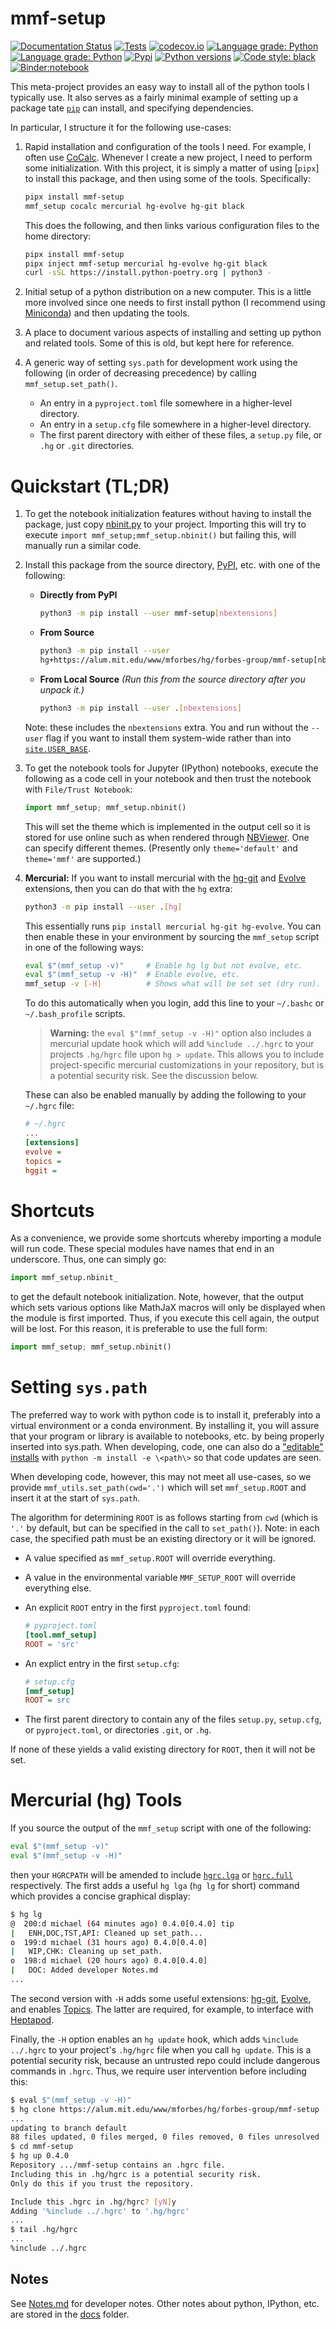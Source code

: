 mmf-setup
=========

[![Documentation Status][rtd_badge]][rtd]
[![Tests][ci_badge]][ci]
[![codecov.io][codecov_badge]][codecov]
[![Language grade: Python][lgtm_mmf-setup_badge]][lgtm_mmf-setup]
[![Language grade: Python][lgtm_mmf-setup-fork_badge]][lgtm_mmf-setup-fork]
[![Pypi][PyPI_badge]][PyPI]
[![Python versions][PyPI_versions]][PyPI]
[![Code style: black][black_img]][black]
[![Binder:notebook](https://mybinder.org/badge_logo.svg)](https://mybinder.org/v2/gh/forbes-group/mmf-setup/branch/default)

This meta-project provides an easy way to install all of the python tools I typically
use. It also serves as a fairly minimal example of setting up a package tate [`pip`] can
install, and specifying dependencies.

In particular, I structure it for the following use-cases:

1. Rapid installation and configuration of the tools I need. For example, I often use
   [CoCalc](cocalc.com). Whenever I create a new project, I need to perform some
   initialization. With this project, it is simply a matter of using [`pipx`] to install
   this package, and then using some of the tools. Specifically:

    ```bash
    pipx install mmf-setup
    mmf_setup cocalc mercurial hg-evolve hg-git black
    ```
    
    This does the following, and then links various configuration files to the home
    directory:
    
    ```bash
    pipx install mmf-setup
    pipx inject mmf-setup mercurial hg-evolve hg-git black
    curl -sSL https://install.python-poetry.org | python3 -
    ```

2.  Initial setup of a python distribution on a new computer. This is a little more
    involved since one needs to first install python (I recommend using
    [Miniconda](http://conda.pydata.org/miniconda.html)) and then updating the tools.
3.  A place to document various aspects of installing and setting up python and related
    tools. Some of this is old, but kept here for reference.
4.  A generic way of setting `sys.path` for development work using the following (in order
    of decreasing precedence) by calling `mmf_setup.set_path()`.
    - An entry in a `pyproject.toml` file somewhere in a higher-level directory.
    - An entry in a `setup.cfg` file somewhere in a higher-level directory.
    - The first parent directory with either of these files, a `setup.py` file, or `.hg`
      or `.git` directories.

Quickstart (TL;DR)
==================

1.  To get the notebook initialization features without having to install the package,
    just copy [nbinit.py](nbinit.py) to your project. Importing this will try to execute
    `import mmf_setup;mmf_setup.nbinit()` but failing this, will manually run a similar
    code.
2.  Install this package from the source directory,
    [PyPI](https://pypi.python.org/pypi), etc. with one of the following:

    - **Directly from PyPI**

        ```bash
        python3 -m pip install --user mmf-setup[nbextensions]
        ```
    - **From Source**
        ```bash
        python3 -m pip install --user
        hg+https://alum.mit.edu/www/mforbes/hg/forbes-group/mmf-setup[nbextensions]
        ```

    - **From Local Source** *(Run this from the source directory after you unpack it.)*

        ```bash
        python3 -m pip install --user .[nbextensions]
        ```

    Note: these includes the `nbextensions` extra. You and run without the `--user` flag
    if you want to install them system-wide rather than into [`site.USER_BASE`].

3.  To get the notebook tools for Jupyter (IPython) notebooks, execute the following as
    a code cell in your notebook and then trust the notebook with `File/Trust Notebook`:

    ```python
    import mmf_setup; mmf_setup.nbinit()
    ```

    This will set the theme which is implemented in the output cell so it is stored for
    use online such as when rendered through
    [NBViewer](http://nbviewer.ipython.org). One can specify different
    themes. (Presently only `theme='default'` and `theme='mmf'` are supported.)

4.  **Mercurial:** If you want to install mercurial with the [hg-git] and [Evolve]
    extensions, then you can do that with the `hg` extra:

    ```bash
    python3 -m pip install --user .[hg]
    ```

    This essentially runs `pip install mercurial hg-git hg-evolve`.  You can then enable
    these in your environment by sourcing the `mmf_setup` script in one of the following
    ways:

    ```bash
    eval $"(mmf_setup -v)"     # Enable hg lg but not evolve, etc.
    eval $"(mmf_setup -v -H)"  # Enable evolve, etc.
    mmf_setup -v [-H]          # Shows what will be set set (dry run).
    ```

    To do this automatically when you login, add this line to your `~/.bashc` or
    `~/.bash_profile` scripts.
    
    > **Warning:** the `eval $"(mmf_setup -v -H)"` option also includes a mercurial
    > update hook which will add `%include ../.hgrc` to your projects `.hg/hgrc` file
    > upon `hg > update`.  This allows you to include project-specific mercurial
    > customizations in your repository, but is a potential security risk.  See the
    > discussion below.

    These can also be enabled manually by adding the following to your `~/.hgrc` file:

    ```ini
    # ~/.hgrc
    ...
    [extensions]
    evolve =
    topics =
    hggit =
    ```

Shortcuts
=========

As a convenience, we provide some shortcuts whereby importing a module will run code.
These special modules have names that end in an underscore.  Thus, one can simply go:

```python
import mmf_setup.nbinit_
```

to get the default notebook initialization.  Note, however, that the output which sets
various options like MathJaX macros will only be displayed when the module is first
imported.  Thus, if you execute this cell again, the output will be lost.  For this
reason, it is preferable to use the full form:

```python
import mmf_setup; mmf_setup.nbinit()
```

Setting `sys.path`
==================

The preferred way to work with python code is to install it, preferably into a virtual
environment or a conda environment. By installing it, you will assure that your program
or library is available to notebooks, etc.  by being properly inserted into
sys.path. When developing, code, one can also do a ["editable"
installs](https://pip.pypa.io/en/stable/reference/pip_install/#local-project-installs)
with `python -m install -e \<path\>` so that code updates are seen.

When developing code, however, this may not meet all use-cases, so we provide
`mmf_utils.set_path(cwd='.')` which will set `mmf_setup.ROOT` and insert it at the start
of `sys.path`. 

The algorithm for determining `ROOT` is as follows starting from `cwd` (which is `'.'`
by default, but can be specified in the call to `set_path()`).  Note: in each case, the
specified path must be an existing directory or it will be ignored.

* A value specified as `mmf_setup.ROOT` will override everything.
* A value in the environmental variable `MMF_SETUP_ROOT` will override everything else.
* An explicit `ROOT` entry in the first `pyproject.toml` found:
    
    ```toml
    # pyproject.toml
    [tool.mmf_setup]
    ROOT = 'src'
    ```
* An explict entry in the first `setup.cfg`:
    
    ```ini
    # setup.cfg
    [mmf_setup]
    ROOT = src
    ```
* The first parent directory to contain any of the files `setup.py`, `setup.cfg`, or
  `pyproject.toml`, or directories `.git`, or `.hg`.

If none of these yields a valid existing directory for `ROOT`, then it will not be set.

Mercurial (hg) Tools
====================

If you source the output of the `mmf_setup` script with one of the following:

```bash
eval $"(mmf_setup -v)"
eval $"(mmf_setup -v -H)"
```

then your `HGRCPATH` will be amended to include
[`hgrc.lga`](src/mmf_setup/_data/hgrc.lga) or
[`hgrc.full`](src/mmf_setup/_data/hgrc.full) respectively.  The first adds a useful `hg
lga` (`hg lg` for short) command which provides a concise graphical display:

```bash
$ hg lg
@  200:d michael (64 minutes ago) 0.4.0[0.4.0] tip
|   ENH,DOC,TST,API: Cleaned up set_path...
o  199:d michael (31 hours ago) 0.4.0[0.4.0]
|   WIP,CHK: Cleaning up set_path.
o  198:d michael (20 hours ago) 0.4.0[0.4.0]
|   DOC: Added developer Notes.md
...
```

The second version with `-H` adds some useful extensions: [hg-git], [Evolve], and
enables [Topics].  The latter are required, for example, to interface with
[Heptapod](https://octobus.net/blog/2019-09-04-heptapod-workflow.html).

Finally, the `-H` option enables an `hg update` hook, which adds `%include ../.hgrc` to
your project's `.hg/hgrc` file when you call `hg update`.  This is a potential security
risk, because an untrusted repo could include dangerous commands in `.hgrc`.  Thus, we
require user intervention before including this:

```bash
$ eval $"(mmf_setup -v -H)"
$ hg clone https://alum.mit.edu/www/mforbes/hg/forbes-group/mmf-setup
...
updating to branch default
88 files updated, 0 files merged, 0 files removed, 0 files unresolved
$ cd mmf-setup
$ hg up 0.4.0
Repository .../mmf-setup contains an .hgrc file.
Including this in .hg/hgrc is a potential security risk.
Only do this if you trust the repository.

Include this .hgrc in .hg/hgrc? [yN]y
Adding '%include ../.hgrc' to '.hg/hgrc'
...
$ tail .hg/hgrc
...
%include ../.hgrc
```


## Notes

See [Notes.md](Notes.md) for developer notes.  Other notes about python, IPython,
etc. are stored in the [docs](docs) folder. 


<!-- Badges -->
[rtd_badge]: <https://readthedocs.org/projects/mmf-setup/badge/?version=latest>
[rtd]: <https://mmf-setup.readthedocs.io/en/latest/?badge=latest>


[drone_badge]: <https://cloud.drone.io/api/badges/forbes-group/mmf-setup/status.svg>
[drone]: https://cloud.drone.io/forbes-group/mmf-setup
[ci_badge]: <https://github.com/mforbes/mmf-setup-fork/actions/workflows/tests.yml/badge.svg>
[ci]: <https://github.com/mforbes/mmf-setup-fork/actions/workflows/tests.yml>

[black]: https://github.com/psf/black
[black_img]: https://img.shields.io/badge/code%20style-black-000000.svg


[lgtm_mmf-setup-fork]: <https://lgtm.com/projects/g/mforbes/mmf-setup-fork/context:python>
[lgtm_mmf-setup-fork_badge]: <https://img.shields.io/lgtm/grade/python/g/mforbes/mmf-setup-fork.svg?logo=lgtm&logoWidth=18>

[lgtm_mmf-setup]: <https://lgtm.com/projects/g/forbes-group/mmf-setup/context:python>
[lgtm_mmf-setup_badge]: <https://img.shields.io/lgtm/grade/python/g/mforbes/mmf-setup.svg?logo=lgtm&logoWidth=18> 

[codecov]: <https://codecov.io/github/mforbes/mmf-setup-fork/branch/default>
[codecov_badge]: <https://codecov.io/github/mforbes/mmf-setup-fork/coverage.svg?branch=default>

[PyPI_badge]: <https://img.shields.io/pypi/v/mmf-setup.svg>
[PyPI_versions]: <https://img.shields.io/pypi/pyversions/mmf-setup.svg>
[PyPI]: <https://pypi.python.org/pypi/mmf-setup> "mmf-setup on PyPI"

<!-- [![Conda -->
<!-- Version](https://img.shields.io/conda/vn/conda-forge/jupytext.svg)](https://anaconda.org/conda-forge/jupytext) -->



<!-- Links -->
[Nox]: <https://nox.thea.codes> "Nox: Flexible test automation"
[Hypermodern Python]: <https://cjolowicz.github.io/posts/hypermodern-python-01-setup/> "Hypermodern Python"
[`pyenv`]: <https://github.com/pyenv/pyenv> "Simple Python Version Management: pyenv"
[`minconda`]: <https://docs.conda.io/en/latest/miniconda.html> "Miniconda"
[Conda]: <https://docs.conda.io> "Conda"
[Heptapod]: <https://heptapod.net> "Heptapod website"
[pytest]: <https://docs.pytest.org> "pytest"
[`pip`]: <https://pip.pypa.io> "pip: the package installer for Python"
[`site.USER_BASE`]: <https://docs.python.org/3/library/site.html#site.USER_BASE>
[Evolve]: <https://www.mercurial-scm.org/doc/evolution/> "Mercurial Evolve extension"
[Topics]: <https://www.mercurial-scm.org/doc/evolution/tutorials/topic-tutorial.html> "Mercurial Topics tutorial"
[hg-git]: <https://hg-git.github.io>
